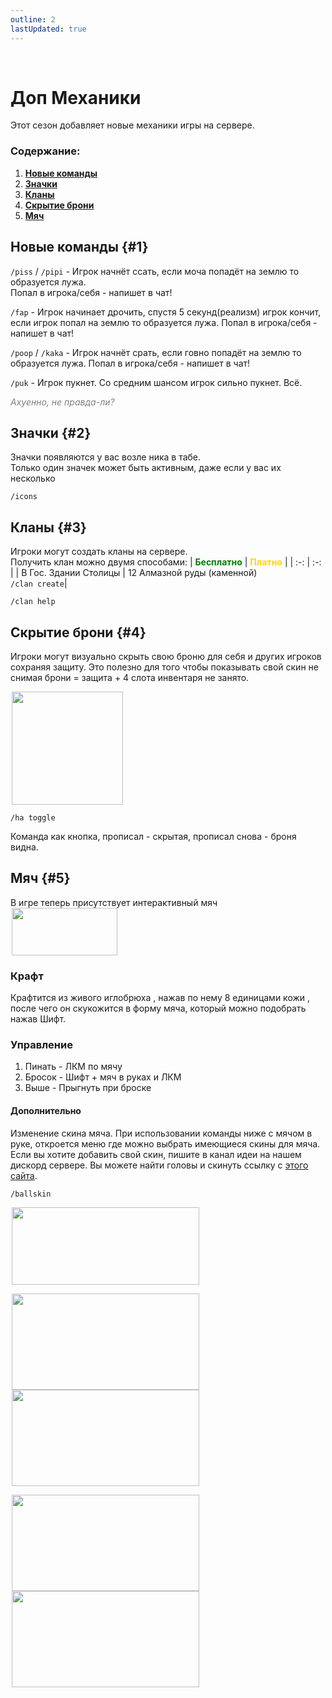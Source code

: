 ```yaml
---
outline: 2
lastUpdated: true
---
```


<Pill name="ML Legacy" link="./" color="#868dcc"  /><br/>
 
# Доп Механики
Этот сезон добавляет новые механики игры на сервере.

### Содержание:
1. **[ Новые команды ](#1)**
2. **[ Значки ](#2)**
3. **[ Кланы ](#3)**
4. **[ Скрытие брони ](#4)**
5. **[ Мяч ](#5)**


## Новые команды  {#1}
`/piss` / `/pipi` - Игрок начнёт ссать, если моча попадёт на землю то образуется лужа. <br/>
Попал в игрока/себя - напишет в чат!

`/fap` - Игрок начинает дрочить, спустя 5 секунд(реализм) игрок кончит,<br/> если игрок попал на землю то образуется лужа. Попал в игрока/себя - напишет в чат!

`/poop` / `/kaka` - Игрок начнёт срать, если говно попадёт на землю то образуется лужа. Попал в игрока/себя - напишет в чат!

`/puk` - Игрок пукнет. Со средним шансом игрок сильно пукнет. Всё. 

*<span style="color: gray;">Ахуенно, не правда-ли?</span>*

## Значки  {#2}
Значки появляются у вас возле ника в табе. <br/>
Только один значек может быть активным, даже если у вас их несколько 

```
/icons
```
## Кланы  {#3}
Игроки могут создать кланы на сервере.<br/>
Получить клан можно двумя способами:
| **<span style="color: green;">Бесплатно</span>** | **<span style="color: gold;">Платно</span>**   |
|                        :-:                       |                        :-:                     |
| В Гос. Здании Столицы                            | 12 Алмазной руды (каменной)<br/> `/clan create`|

```
/clan help
```


## Скрытие брони  {#4}
Игроки могут визуально скрыть свою броню для себя и других игроков сохраняя защиту.
Это полезно для того чтобы показывать свой скин не снимая брони = защита + 4 слота инвентаря не занято.

<img src="/WIKI/ML-Legacy/Additional-Mechanics/demo_img_2.png" style="display: inline; margin: 0 2px; vertical-align: middle;  width: 178px; height: 181px;" />

```
/ha toggle
```
Команда как кнопка, прописал - скрытая, прописал снова - броня видна.


## Мяч  {#5}

В игре теперь присутствует интерактивный мяч <img src="/WIKI/ML-Vanila-2/Additional-Mechanics/demo_img_4.png" style="display: inline; margin: 0 2px; vertical-align: middle;  width: 169px; height: 76px;" />

### Крафт 
Крафтится из живого иглобрюха  , нажав по нему 8 единицами кожи , после чего он скукожится в форму мяча, который можно подобрать нажав Шифт.

### Управление
1. Пинать - ЛКМ по мячу
2. Бросок - Шифт + мяч в руках и ЛКМ
3. Выше - Прыгнуть при броске

#### Дополнительно
Изменение скина мяча. При использовании команды ниже с мячом в руке, откроется меню где можно выбрать имеющиеся скины для мяча. Если вы хотите добавить свой скин, пишите в канал идеи на нашем дискорд сервере. Вы можете найти головы и скинуть ссылку с [этого сайта](https://minecraft-heads.com/).
``` 
/ballskin
```

<img src="/WIKI/ML-Vanila-2/Additional-Mechanics/demo_img_5.png" style="display: inline; margin: 0 2px; vertical-align: middle;  width: 300px; height: 124px;" />

<img src="/WIKI/ML-Vanila-2/Additional-Mechanics/demo_img_6.avif" style="display: inline; margin: 0 2px; vertical-align: middle;  width: 300px; height: 154px;" /> <img src="/WIKI/ML-Vanila-2/Additional-Mechanics/demo_img_7.avif" style="display: inline; margin: 0 2px; vertical-align: middle;  width: 300px; height: 154px;" /> 

<img src="/WIKI/ML-Vanila-2/Additional-Mechanics/demo_img_8.avif" style="display: inline; margin: 0 2px; vertical-align: middle;  width: 300px; height: 154px;" />  <img src="/WIKI/ML-Vanila-2/Additional-Mechanics/demo_img_9.avif" style="display: inline; margin: 0 2px; vertical-align: middle;  width: 300px; height: 154px;" /> 


